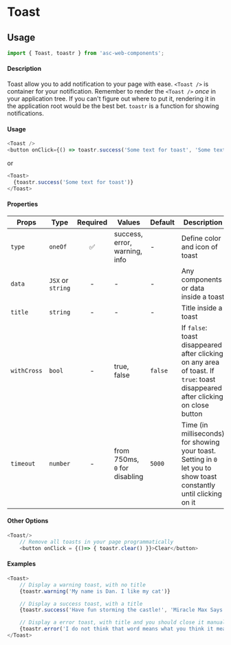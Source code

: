 # Toast

## Usage

```js
import { Toast, toastr } from 'asc-web-components';
```

#### Description

Toast allow you to add notification to your page with ease.
`<Toast />` is container for your notification. Remember to render the `<Toast />` *once* in your application tree. If you can't figure out where to put it, rendering it in the application root would be the best bet.
`toastr` is a function for showing notifications.

#### Usage

```js
<Toast />
<button onClick={() => toastr.success('Some text for toast', 'Some text for title', true)}>Click</button>
```

or 

```js
<Toast>
  {toastr.success('Some text for toast')}
</Toast>
```


#### Properties

| Props              | Type     | Required | Values                      | Default        | Description                                                       |
| ------------------ | -------- | :------: | --------------------------- | -------------- | ----------------------------------------------------------------- |
| `type`             | `oneOf`  |    ✅    | success, error, warning, info | -     | Define color and icon of toast                                           |
| `data`             | `JSX` or `string` |    -     | -                             | -     | Any components or data inside a toast                                                      |
| `title`            | `string` |    -     | -                             | -     | Title inside a toast                                                     |
| `withCross`       | `bool`   |    -     | true, false                   | `false`|If `false`: toast disappeared after clicking on any area of toast. If `true`:  toast disappeared after clicking on  close button|
| `timeout`       | `number`   |    -     | from 750ms, `0` for disabling                   | `5000`|Time (in milliseconds) for showing your toast. Setting in `0` let you to show toast constantly until clicking on it|

#### Other Options
```js
<Toast/>
    // Remove all toasts in your page programmatically
    <button onClick = {()=> { toastr.clear() }}>Clear</button>
```

#### Examples
```js
<Toast>
    // Display a warning toast, with no title
    {toastr.warning('My name is Dan. I like my cat')}

    // Display a success toast, with a title
    {toastr.success('Have fun storming the castle!', 'Miracle Max Says')}

    // Display a error toast, with title and you should close it manually
    {toastr.error('I do not think that word means what you think it means.', 'Inconceivable!', false)}
</Toast>
```
